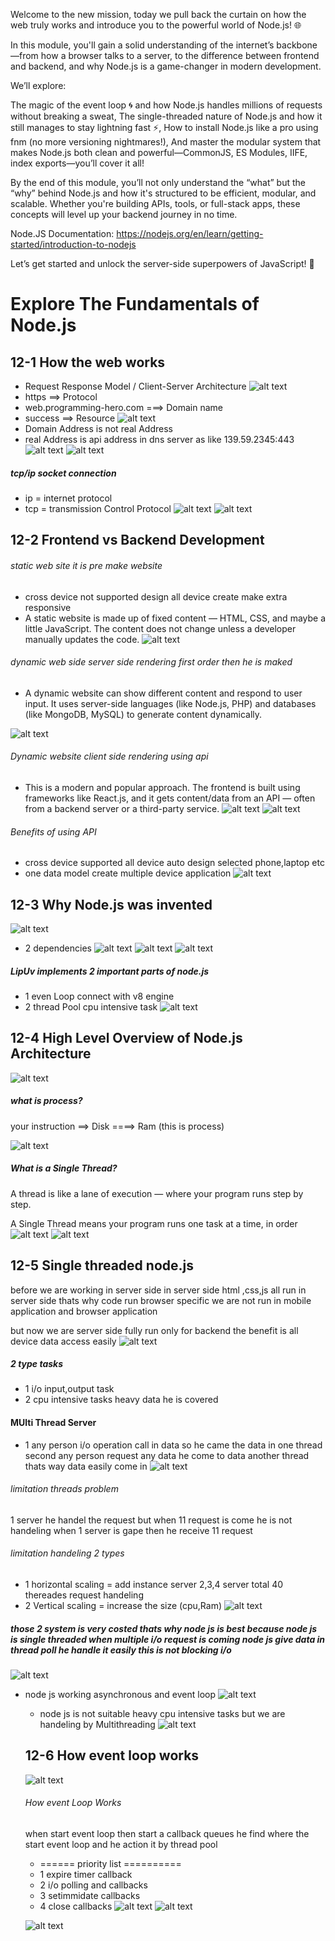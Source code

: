 
Welcome to the new mission, today we pull back the curtain on how the web truly works and introduce you to the powerful world of Node.js! 🌐



In this module, you'll gain a solid understanding of the internet’s backbone—from how a browser talks to a server, to the difference between frontend and backend, and why Node.js is a game-changer in modern development.



We’ll explore:

The magic of the event loop 🌀 and how Node.js handles millions of requests without breaking a sweat,
The single-threaded nature of Node.js and how it still manages to stay lightning fast ⚡,
How to install Node.js like a pro using fnm (no more versioning nightmares!),
And master the modular system that makes Node.js both clean and powerful—CommonJS, ES Modules, IIFE, index exports—you’ll cover it all!


By the end of this module, you’ll not only understand the “what” but the “why” behind Node.js and how it's structured to be efficient, modular, and scalable. Whether you're building APIs, tools, or full-stack apps, these concepts will level up your backend journey in no time.



Node.JS Documentation: https://nodejs.org/en/learn/getting-started/introduction-to-nodejs



Let’s get started and unlock the server-side superpowers of JavaScript! 💪

# Explore The Fundamentals of Node.js

## 12-1 How the web works
- Request Response Model / Client-Server Architecture
![alt text](image.png)
- https ==> Protocol
- web.programming-hero.com ===> Domain name
- success ==> Resource
![alt text](image-1.png)
- Domain Address is not real Address 
- real Address is api address in dns server as like 139.59.2345:443
![alt text](image-2.png)
![alt text](image-3.png)
 ##### tcp/ip socket connection
 - ip = internet protocol
 - tcp = transmission Control Protocol
 ![alt text](image-5.png)
 ![alt text](image-4.png)
## 12-2 Frontend vs Backend Development
###### static web site it is pre make website
- cross device not supported design all device create make extra responsive
- A static website is made up of fixed content — HTML, CSS, and maybe a little JavaScript. The content does not change unless a developer manually updates the code.
![alt text](image-6.png)
###### dynamic web side  server side rendering first order then he is maked
- A dynamic website can show different content and respond to user input. It uses server-side languages (like Node.js, PHP) and databases (like MongoDB, MySQL) to generate content dynamically.

![alt text](image-7.png)
###### Dynamic website client side rendering using api
- This is a modern and popular approach. The frontend is built using frameworks like React.js, and it gets content/data from an API — often from a backend server or a third-party service.
![alt text](image-8.png)
![alt text](image-9.png)
 ###### Benefits of using API
 - cross device supported all device auto design selected phone,laptop etc
 - one data model create multiple device application
![alt text](image-10.png)

## 12-3 Why Node.js was invented
![alt text](image-11.png)
- 2 dependencies
![alt text](image-12.png)
![alt text](image-13.png)
![alt text](image-14.png)
##### LipUv implements 2 important parts of node.js
- 1 even Loop connect with v8 engine
- 2 thread Pool cpu intensive task 
![alt text](image-15.png)

## 12-4 High Level Overview of Node.js Architecture
![alt text](image-16.png)
 ##### what is process?
your instruction ==> Disk ====> Ram (this is process)

![alt text](image-17.png)

 ##### What is a Single Thread?
A thread is like a lane of execution — where your program runs step by step.

A Single Thread means your program runs one task at a time, in order
![alt text](image-18.png)
![alt text](image-19.png)

## 12-5 Single threaded node.js
before we are working in server side in server side  html ,css,js all run in server side  thats why code run  browser specific we are not run in mobile application and browser application

but now we are server side fully run only for backend
the benefit is all device data access easily
![alt text](image-20.png)
##### 2 type tasks
- 1 i/o input,output task
- 2 cpu intensive tasks heavy data he is covered

#### MUlti Thread Server
- 1 any person i/o operation call in data so he came the data in one thread
second any person request any data he come to data another thread  
thats way data easily come in 
![alt text](image-21.png)
 ###### limitation threads problem
 1 server he handel the request but when 11 request is come he is not handeling when 1 server is gape then he receive 11 request 
 ###### limitation handeling 2 types
  - 1 horizontal scaling = add instance server 2,3,4 server total 40 thereades request handeling
  -  2 Vertical scaling = increase the size (cpu,Ram)
  ![alt text](image-22.png)
 ##### those 2 system is very costed thats why node js is best because node js is  single threaded when multiple i/o request is coming node js give data in thread poll he handle it easily  this is not blocking i/o
  ![alt text](image-23.png) 
- node js working asynchronous and event loop
  ![alt text](image-24.png) 
  - node js is not suitable heavy cpu intensive tasks but we are handeling by Multithreading
  ![alt text](image-26.png)

  ## 12-6 How event loop works
  ![alt text](image-27.png)
  ###### How event Loop Works
   when start event loop then start a callback queues he find where the start event loop and he action it by thread pool
   -    ====== priority list ==========
  - 1 expire timer callback
  - 2 i/o polling and callbacks
  - 3 setimmidate callbacks
   - 4 close callbacks
  ![alt text](image-28.png)
  ![alt text](image-29.png)
  
  ![alt text](image-30.png)